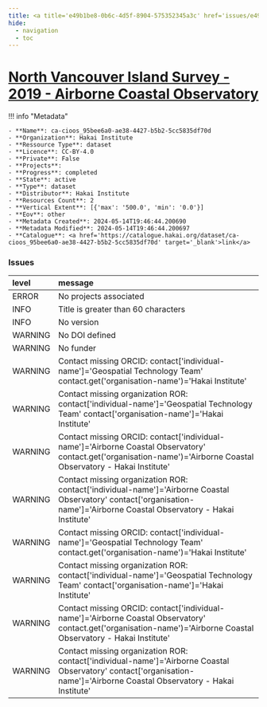 ```yaml
---
title: <a title='e49b1be8-0b6c-4d5f-8904-575352345a3c' href='issues/e49b1be8-0b6c-4d5f-8904-575352345a3c/' target='_blank'>North Vancouver Island Survey - 2019 - Airborne Coastal Observatory</a>
hide:
  - navigation
  - toc
---
```


# <a title='e49b1be8-0b6c-4d5f-8904-575352345a3c' href='issues/e49b1be8-0b6c-4d5f-8904-575352345a3c/' target='_blank'>North Vancouver Island Survey - 2019 - Airborne Coastal Observatory</a>

<div id='map'></div>

!!! info "Metadata"
    
    - **Name**: ca-cioos_95bee6a0-ae38-4427-b5b2-5cc5835df70d 
    - **Organization**: Hakai Institute 
    - **Ressource Type**: dataset 
    - **Licence**: CC-BY-4.0 
    - **Private**: False 
    - **Projects**:  
    - **Progress**: completed 
    - **State**: active 
    - **Type**: dataset 
    - **Distributor**: Hakai Institute 
    - **Resources Count**: 2 
    - **Vertical Extent**: [{'max': '500.0', 'min': '0.0'}] 
    - **Eov**: other 
    - **Metadata Created**: 2024-05-14T19:46:44.200690 
    - **Metadata Modified**: 2024-05-14T19:46:44.200697 
    - **Catalogue**: <a href='https://catalogue.hakai.org/dataset/ca-cioos_95bee6a0-ae38-4427-b5b2-5cc5835df70d' target='_blank'>link</a> 

### Issues

| level   | message                                                                                                                                                                    |
|:--------|:---------------------------------------------------------------------------------------------------------------------------------------------------------------------------|
| ERROR   | No projects associated                                                                                                                                                     |
| INFO    | Title is greater than 60 characters                                                                                                                                        |
| INFO    | No version                                                                                                                                                                 |
| WARNING | No DOI defined                                                                                                                                                             |
| WARNING | No funder                                                                                                                                                                  |
| WARNING | Contact missing ORCID: contact['individual-name']='Geospatial Technology Team' contact.get('organisation-name')='Hakai Institute'                                          |
| WARNING | Contact missing organization ROR:  contact['individual-name']='Geospatial Technology Team' contact['organisation-name']='Hakai Institute'                                  |
| WARNING | Contact missing ORCID: contact['individual-name']='Airborne Coastal Observatory' contact.get('organisation-name')='Airborne Coastal Observatory - Hakai Institute'         |
| WARNING | Contact missing organization ROR:  contact['individual-name']='Airborne Coastal Observatory' contact['organisation-name']='Airborne Coastal Observatory - Hakai Institute' |
| WARNING | Contact missing ORCID: contact['individual-name']='Geospatial Technology Team' contact.get('organisation-name')='Hakai Institute'                                          |
| WARNING | Contact missing organization ROR:  contact['individual-name']='Geospatial Technology Team' contact['organisation-name']='Hakai Institute'                                  |
| WARNING | Contact missing ORCID: contact['individual-name']='Airborne Coastal Observatory' contact.get('organisation-name')='Airborne Coastal Observatory - Hakai Institute'         |
| WARNING | Contact missing organization ROR:  contact['individual-name']='Airborne Coastal Observatory' contact['organisation-name']='Airborne Coastal Observatory - Hakai Institute' |

<script>
   document.addEventListener("DOMContentLoaded", function() {
    var map = L.map('map').setView([51.505, -125.09], 5);
    L.tileLayer('https://tile.openstreetmap.org/{z}/{x}/{y}.png', {
        maxZoom: 19,
        attribution: '&copy; <a href="http://www.openstreetmap.org/copyright">OpenStreetMap</a>'
    }).addTo(map);
    var geojsonFeature = {
        "type": "Feature",
        "properties": {
            "name" : "<a title='e49b1be8-0b6c-4d5f-8904-575352345a3c' href='issues/e49b1be8-0b6c-4d5f-8904-575352345a3c/' target='_blank'>North Vancouver Island Survey - 2019 - Airborne Coastal Observatory</a>"
        },
        "geometry": {'type': 'Polygon', 'coordinates': [[[-128.3, 50.33], [-127.6, 50.33], [-127.6, 50.63], [-128.3, 50.63], [-128.3, 50.33]]]}
    }
    L.geoJSON(geojsonFeature).addTo(map);
   })
</script>
